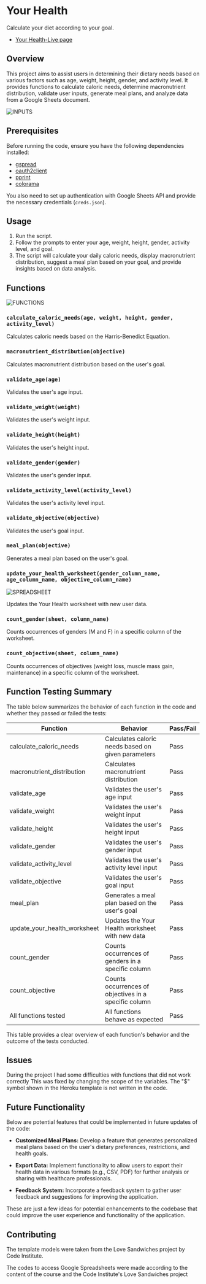 # Your Health

Calculate your diet according to your goal.

- [Your Health-Live page](https://your-health-1e58ffa00d71.herokuapp.com/)

## Overview

This project aims to assist users in determining their dietary needs based on various factors such as age, weight, height, gender, and activity level. It provides functions to calculate caloric needs, determine macronutrient distribution, validate user inputs, generate meal plans, and analyze data from a Google Sheets document.

![INPUTS](./static/images/inputsscreen.png)

## Prerequisites

Before running the code, ensure you have the following dependencies installed:

- [gspread](https://gspread.readthedocs.io/en/latest/)
- [oauth2client](https://oauth2client.readthedocs.io/en/latest/)
- [pprint](https://docs.python.org/3/library/pprint.html)
- [colorama](https://pypi.org/project/colorama/)

You also need to set up authentication with Google Sheets API and provide the necessary credentials (`creds.json`).

## Usage

1. Run the script.
2. Follow the prompts to enter your age, weight, height, gender, activity level, and goal.
3. The script will calculate your daily caloric needs, display macronutrient distribution, suggest a meal plan based on your goal, and provide insights based on data analysis.

## Functions

![FUNCTIONS](./static/images/inputsscreen2.png)

### `calculate_caloric_needs(age, weight, height, gender, activity_level)`

Calculates caloric needs based on the Harris-Benedict Equation.

### `macronutrient_distribution(objective)`

Calculates macronutrient distribution based on the user's goal.

### `validate_age(age)`

Validates the user's age input.

### `validate_weight(weight)`

Validates the user's weight input.

### `validate_height(height)`

Validates the user's height input.

### `validate_gender(gender)`

Validates the user's gender input.

### `validate_activity_level(activity_level)`

Validates the user's activity level input.

### `validate_objective(objective)`

Validates the user's goal input.

### `meal_plan(objective)`

Generates a meal plan based on the user's goal.

### `update_your_health_worksheet(gender_column_name, age_column_name, objective_column_name)`

![SPREADSHEET](./static/images/spreadsheet.png)

Updates the Your Health worksheet with new user data.

### `count_gender(sheet, column_name)`

Counts occurrences of genders (M and F) in a specific column of the worksheet.

### `count_objective(sheet, column_name)`

Counts occurrences of objectives (weight loss, muscle mass gain, maintenance) in a specific column of the worksheet.

## Function Testing Summary

The table below summarizes the behavior of each function in the code and whether they passed or failed the tests:

| Function                    | Behavior                                           | Pass/Fail |
|-----------------------------|----------------------------------------------------|-----------|
| calculate_caloric_needs    | Calculates caloric needs based on given parameters | Pass      |
| macronutrient_distribution | Calculates macronutrient distribution              | Pass      |
| validate_age                | Validates the user's age input                     | Pass      |
| validate_weight             | Validates the user's weight input                  | Pass      |
| validate_height             | Validates the user's height input                  | Pass      |
| validate_gender             | Validates the user's gender input                  | Pass      |
| validate_activity_level     | Validates the user's activity level input          | Pass      |
| validate_objective          | Validates the user's goal input                    | Pass      |
| meal_plan                   | Generates a meal plan based on the user's goal     | Pass      |
| update_your_health_worksheet| Updates the Your Health worksheet with new data    | Pass      |
| count_gender                | Counts occurrences of genders in a specific column  | Pass      |
| count_objective             | Counts occurrences of objectives in a specific column | Pass      |
| All functions tested        | All functions behave as expected                   | Pass      |

This table provides a clear overview of each function's behavior and the outcome of the tests conducted.

## Issues

During the project I had some difficulties with functions that did not work correctly
This was fixed by changing the scope of the variables.
The "$" symbol shown in the Heroku template is not written in the code.

## Future Functionality

Below are potential features that could be implemented in future updates of the code:

- **Customized Meal Plans:** Develop a feature that generates personalized meal plans based on the user's dietary preferences, restrictions, and health goals.

- **Export Data:** Implement functionality to allow users to export their health data in various formats (e.g., CSV, PDF) for further analysis or sharing with healthcare professionals.

- **Feedback System:** Incorporate a feedback system to gather user feedback and suggestions for improving the application.

These are just a few ideas for potential enhancements to the codebase that could improve the user experience and functionality of the application.

## Contributing

The template models were taken from the Love Sandwiches project by Code Institute.

The codes to access Google Spreadsheets were made according to the content of the course and the Code Institute's Love Sandwiches project


